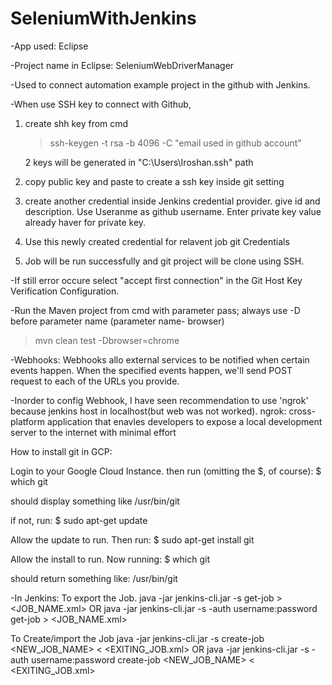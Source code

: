 # SeleniumWithJenkins
-App used: Eclipse

-Project name in Eclipse: SeleniumWebDriverManager

-Used to connect automation example project in the github with Jenkins.

-When use SSH key to connect with Github,
1. create shh key from cmd
   >ssh-keygen -t rsa -b 4096 -C "email used in github account" 
   
   2 keys will be generated in "C:\Users\Iroshan\.ssh" path
2. copy public key and paste to create a ssh key inside git setting
3. create another credential inside Jenkins credential provider.
    give id and description. Use Useranme as github username. Enter private key value already haver for private key.
4. Use this newly created credential for relavent job git Credentials
5. Job will be run successfully and git project will be clone using SSH.

-If still error occure select "accept first connection" in the Git Host Key Verification Configuration.

-Run the Maven project from cmd with parameter pass; 
always use -D before parameter name (parameter name- browser) 

 >mvn clean test -Dbrowser=chrome

-Webhooks: 
Webhooks allo external services to be notified when certain events happen. When the specified events happen, 
we'll send POST request to each of the URLs you provide.

-Inorder to config Webhook, I have seen recommendation to use 'ngrok' because jenkins host in localhost(but web was not worked).
ngrok:
cross-platform application that enavles developers to expose a local development server to the internet with minimal effort

How to install git in GCP:

Login to your Google Cloud Instance.
then run (omitting the $, of course):
$ which git

should display something like
/usr/bin/git

if not, run:
$ sudo apt-get update

Allow the update to run. Then run:
$ sudo apt-get install git

Allow the install to run. Now running:
$ which git

should return something like:
/usr/bin/git

-In Jenkins:
To export the Job.
java -jar jenkins-cli.jar -s <your server url> get-job <JOB NAME> > <JOB_NAME.xml>
OR
java -jar jenkins-cli.jar -s <your server url> -auth username:password get-job <JOB NAME> > <JOB_NAME.xml>

To Create/import the Job
java -jar jenkins-cli.jar -s <your server url> create-job <NEW_JOB_NAME> < <EXITING_JOB.xml>
OR
java -jar jenkins-cli.jar -s <your server url> -auth username:password create-job <NEW_JOB_NAME> < <EXITING_JOB.xml>

